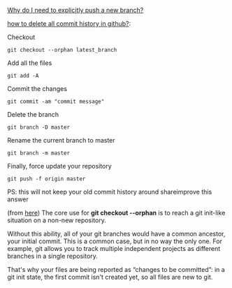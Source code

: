 [Why do I need to explicitly push a new branch?](https://stackoverflow.com/questions/17096311/why-do-i-need-to-explicitly-push-a-new-branch)  

[how to delete all commit history in github?](https://stackoverflow.com/questions/13716658/how-to-delete-all-commit-history-in-github):  


Checkout

    git checkout --orphan latest_branch

Add all the files

    git add -A

Commit the changes

    git commit -am "commit message"

Delete the branch

    git branch -D master

Rename the current branch to master

    git branch -m master

Finally, force update your repository

    git push -f origin master

PS: this will not keep your old commit history around
shareimprove this answer




(from [here](https://stackoverflow.com/questions/19980631/what-is-git-checkout-orphan-used-for)) The core use for __git checkout --orphan__ is to reach a git init-like situation on a non-new repository.

Without this ability, all of your git branches would have a common ancestor, your initial commit. This is a common case, but in no way the only one. For example, git allows you to track multiple independent projects as different branches in a single repository.

That's why your files are being reported as “changes to be committed”: in a git init state, the first commit isn't created yet, so all files are new to git.
